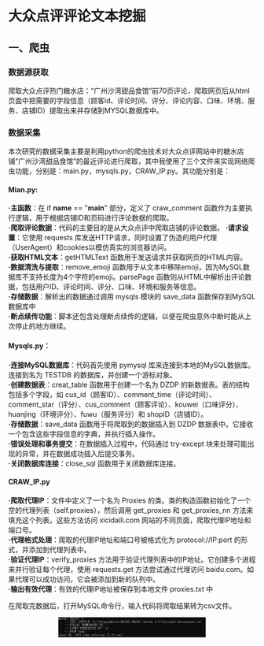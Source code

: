 # 大众点评评论文本挖掘


## 一、爬虫  

### 数据源获取  

爬取大众点评热门糖水店：“广州沙湾甜品食馆”前70页评论，爬取网页后从html页面中把需要的字段信息（顾客id、评论时间、评分、评论内容、口味、环境、服务、店铺ID）提取出来并存储到MYSQL数据库中。  

### 数据采集   

本次研究的数据采集主要是利用python的爬虫技术对大众点评网站中的糖水店铺“广州沙湾甜品食馆”的最近评论进行爬取，其中我使用了三个文件来实现网络爬虫功能，分别是：main.py，mysqls.py，CRAW_IP.py。其功能分别是：  
#### Mian.py:
**·主函数**：在 if __name__ == "__main__" 部分，定义了 craw_comment 函数作为主要执行逻辑，用于根据店铺ID和页码进行评论数据的爬取。  
**·爬取评论数据**：代码的主要目的是从大众点评中爬取店铺的评论数据。
**·请求设置**：它使用 requests 库发送HTTP请求，同时设置了伪造的用户代理（UserAgent）和cookies以模仿真实的浏览器访问。  
**·获取HTML文本**：getHTMLText 函数用于发送请求并获取网页的HTML内容。  
**·数据清洗与提取**：remove_emoji 函数用于从文本中移除emoji，因为MySQL数据库不支持长度为4个字符的emoji。parsePage 函数则从HTML中解析出评论数据，包括用户ID、评论时间、评分、口味、环境和服务等信息。  
**·存储数据**：解析出的数据通过调用 mysqls 模块的 save_data 函数保存到MySQL数据库中  
**·断点续传功能**：脚本还包含处理断点续传的逻辑，以便在爬虫意外中断时能从上次停止的地方继续。
#### Mysqls.py： 
**·连接MySQL数据库**：代码首先使用 pymysql 库来连接到本地的MySQL数据库。连接到名为 TESTDB 的数据库，并创建一个游标对象。  
**·创建数据表**：creat_table 函数用于创建一个名为 DZDP 的新数据表。表的结构包括多个字段，如 cus_id（顾客ID）、comment_time（评论时间）、comment_star（评分）、cus_comment（顾客评论）、kouwei（口味评分）、huanjing（环境评分）、fuwu（服务评分）和 shopID（店铺ID）。  
**·存储数据**：save_data 函数用于将爬取到的数据插入到 DZDP 数据表中。它接收一个包含这些字段信息的字典，并执行插入操作。  
**·错误处理和事务提交**：在数据插入过程中，代码通过 try-except 块来处理可能出现的异常，并在数据成功插入后提交事务。  
**·关闭数据库连接**：close_sql 函数用于关闭数据库连接。  
#### CRAW_IP.py
**·爬取代理IP**：文件中定义了一个名为 Proxies 的类。类的构造函数初始化了一个空的代理列表（self.proxies），然后调用 get_proxies 和 get_proxies_nn 方法来填充这个列表。这些方法访问 xicidaili.com 网站的不同页面，爬取代理IP地址和端口号。  
**·代理格式处理**：爬取的代理IP地址和端口号被格式化为 protocol://IP:port 的形式，并添加到代理列表中。  
**·验证代理IP**：verify_proxies 方法用于验证代理列表中的IP地址。它创建多个进程来并行验证每个代理，使用 requests.get 方法尝试通过代理访问 baidu.com。如果代理可以成功访问，它会被添加到新的队列中。  
**·输出有效代理**：有效的代理IP地址被保存到本地文件 proxies.txt 中  

在爬取完数据后，打开MySQL命令行，输入代码将爬取结果转为csv文件。
<div align="center">
  <img src=https://github.com/DontHeartMeGirl/images_for_README/blob/main/Mysql.png alt="登录界面图片" width="300">
</div>
